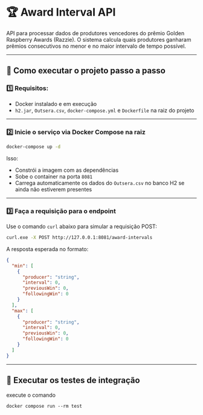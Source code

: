 # 🏆 Award Interval API


API para processar dados de produtores vencedores do prêmio Golden Raspberry Awards (Razzie).
O sistema calcula quais produtores ganharam prêmios consecutivos no menor e no maior intervalo de tempo possível.




---

## 🚀 Como executar o projeto passo a passo

### 1️⃣ Requisitos:

- Docker instalado e em execução
- `h2.jar`, `Outsera.csv`, `docker-compose.yml` e `Dockerfile` na raiz do projeto

---

### 2️⃣ Inicie o serviço via Docker Compose na raiz

```bash
docker-compose up -d
```

Isso:
- Constrói a imagem com as dependências
- Sobe o container na porta `8081`
- Carrega automaticamente os dados do `Outsera.csv` no banco H2 se ainda não estiverem presentes

---

### 3️⃣ Faça a requisição para o endpoint

Use o comando `curl` abaixo para simular a requisição POST:

```bash
curl.exe -X POST http://127.0.0.1:8081/award-intervals
```

A resposta esperada no formato:

```json
{
  "min": [
    {
      "producer": "string",
      "interval": 0,
      "previousWin": 0,
      "followingWin": 0
    }
  ],
  "max": [
    {
      "producer": "string",
      "interval": 0,
      "previousWin": 0,
      "followingWin": 0
    }
  ]
}
```

---

## 🧪 Executar os testes de integração

execute o comando 
````
docker compose run --rm test
````